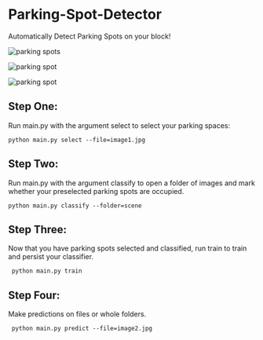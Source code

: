 # Parking-Spot-Detector
Automatically Detect Parking Spots on your block!

![parking spots](http://i.imgur.com/UaBE6bb.png)

![parking spot](http://i.imgur.com/ibzEU4R.png)

![parking spot](http://i.imgur.com/Hni185g.png)




## Step One: 
Run main.py with the argument select to select your parking spaces:

``` python main.py select --file=image1.jpg ```

## Step Two:
Run main.py with the argument classify to open a folder of images and mark whether your preselected parking spots are occupied.

``` python main.py classify --folder=scene ```

## Step Three:
Now that you have parking spots selected and classified, run train to train and persist your classifier. 

``` python main.py train```

## Step Four:

Make predictions on files or whole folders. 

``` python main.py predict --file=image2.jpg```



